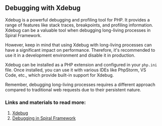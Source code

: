 ## Debugging with Xdebug

Xdebug is a powerful debugging and profiling tool for PHP. It provides a range of features like stack traces, breakpoints, and profiling information. Xdebug can be a valuable tool when debugging long-living processes in Spiral Framework.

However, keep in mind that using Xdebug with long-living processes can have a significant impact on performance. Therefore, it's recommended to use it in a development environment and disable it in production.

Xdebug can be installed as a PHP extension and configured in your `php.ini` file. Once installed, you can use it with various IDEs like PhpStorm, VS Code, etc., which provide built-in support for Xdebug.

Remember, debugging long-living processes requires a different approach compared to traditional web requests due to their persistent nature.

### Links and materials to read more:
1. [Xdebug](https://xdebug.org/docs/)
2. [Debugging in Spiral Framework](https://spiral.dev/docs/basics-debugging/current/en)
